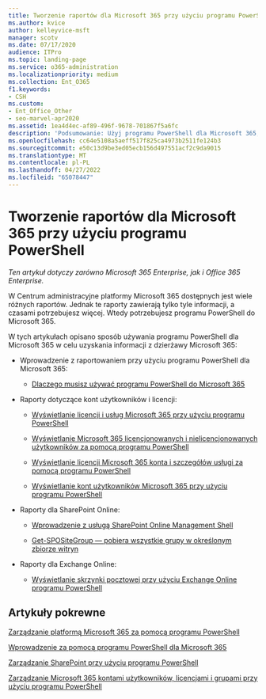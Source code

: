 ```yaml
---
title: Tworzenie raportów dla Microsoft 365 przy użyciu programu PowerShell
ms.author: kvice
author: kelleyvice-msft
manager: scotv
ms.date: 07/17/2020
audience: ITPro
ms.topic: landing-page
ms.service: o365-administration
ms.localizationpriority: medium
ms.collection: Ent_O365
f1.keywords:
- CSH
ms.custom:
- Ent_Office_Other
- seo-marvel-apr2020
ms.assetid: 1ea4d4ec-af89-496f-9678-701867f5a6fc
description: 'Podsumowanie: Użyj programu PowerShell dla Microsoft 365, aby tworzyć raporty, których nie można utworzyć w Centrum administracyjne platformy Microsoft 365.'
ms.openlocfilehash: cc64e5108a5aeff517f825ca4973b2511fe124b3
ms.sourcegitcommit: e50c13d9be3ed05ecb156d497551acf2c9da9015
ms.translationtype: MT
ms.contentlocale: pl-PL
ms.lasthandoff: 04/27/2022
ms.locfileid: "65078447"
---
```

# <a name="use-powershell-to-create-reports-for-microsoft-365"></a>Tworzenie raportów dla Microsoft 365 przy użyciu programu PowerShell

*Ten artykuł dotyczy zarówno Microsoft 365 Enterprise, jak i Office 365 Enterprise.*

W Centrum administracyjne platformy Microsoft 365 dostępnych jest wiele różnych raportów. Jednak te raporty zawierają tylko tyle informacji, a czasami potrzebujesz więcej. Wtedy potrzebujesz programu PowerShell do Microsoft 365.
  
W tych artykułach opisano sposób używania programu PowerShell dla Microsoft 365 w celu uzyskania informacji z dzierżawy Microsoft 365:
  
- Wprowadzenie z raportowaniem przy użyciu programu PowerShell dla Microsoft 365:
    
  - [Dlaczego musisz używać programu PowerShell do Microsoft 365](./why-you-need-to-use-microsoft-365-powershell.md)
    
    
- Raporty dotyczące kont użytkowników i licencji:
    
  - [Wyświetlanie licencji i usług Microsoft 365 przy użyciu programu PowerShell](view-licenses-and-services-with-microsoft-365-powershell.md)
    
  - [Wyświetlanie Microsoft 365 licencjonowanych i nielicencjonowanych użytkowników za pomocą programu PowerShell](view-licensed-and-unlicensed-users-with-microsoft-365-powershell.md)
    
  - [Wyświetlanie licencji Microsoft 365 konta i szczegółów usługi za pomocą programu PowerShell](view-account-license-and-service-details-with-microsoft-365-powershell.md)
    
  - [Wyświetlanie kont użytkowników Microsoft 365 przy użyciu programu PowerShell](view-user-accounts-with-microsoft-365-powershell.md)
    
- Raporty dla SharePoint Online:
    
  - [Wprowadzenie z usługą SharePoint Online Management Shell](/powershell/sharepoint/sharepoint-online/connect-sharepoint-online)
    
  - [Get-SPOSiteGroup — pobiera wszystkie grupy w określonym zbiorze witryn](/powershell/module/sharepoint-online/get-spositegroup)
    
- Raporty dla Exchange Online:
    
  - [Wyświetlanie skrzynki pocztowej przy użyciu Exchange Online programu PowerShell](/exchange/recipients-in-exchange-online/manage-user-mailboxes/use-powershell-to-display-mailbox-information)
    
    
## <a name="related-articles"></a>Artykuły pokrewne

[Zarządzanie platformą Microsoft 365 za pomocą programu PowerShell](manage-microsoft-365-with-microsoft-365-powershell.md)
  
[Wprowadzenie za pomocą programu PowerShell dla Microsoft 365](getting-started-with-microsoft-365-powershell.md)
  
[Zarządzanie SharePoint przy użyciu programu PowerShell](manage-sharepoint-online-with-microsoft-365-powershell.md)
  
[Zarządzanie Microsoft 365 kontami użytkowników, licencjami i grupami przy użyciu programu PowerShell](manage-user-accounts-and-licenses-with-microsoft-365-powershell.md)
